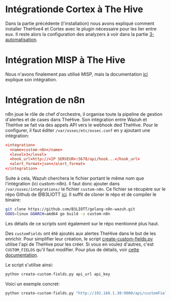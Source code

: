 
# Intégrationde Cortex à The Hive

Dans la partie précédente (l'installation) nous avons expliqué comment installer TheHive4 et Cortex avec le plugin nécessaire pour les lier entre eux. Il reste alors la configuration des analyzers à voir dans la partie [3-automatisation](3-automatisation.md).


# Intégration MISP à The Hive

Nous n'avons finalement pas utilisé MISP, mais la documentation [ici](https://kifarunix.com/how-to-integrate-thehive-with-misp/) explique son intégration.

# Intégration de n8n

n8n joue le rôle de chef d'orchestre, il organise toute la pipeline de gestion d'alertes et de cases dans TheHive. Son intégration entre Wazuh et TheHive se fait via des appels API vers le webhook ded TheHive. Pour le configurer, il faut éditer `/var/ossec/etc/ossec.conf` en y ajoutant une intégration:
```conf
<integration>
  <name>custom-n8n</name>
  <level>3</level>
  <hook_url>http://<IP SERVEUR>:5678/api/hook...</hook_url>
  <alert_format>json</alert_format>
</integration>
```

Suite à cela, Wazuh cherchera le fichier portant le même nom que l'intégration (ici custom-n8n). Il faut donc ajouter dans `/var/ossec/integrations/` le fichier `custom-n8n`. Ce fichier se récupère sur le répo Github de @B3LIOTT [ici](https://github.com/B3LIOTT/golang-n8n-wazuh). Il suffit de cloner le répo et de compiler le binaire:
```bash
git clone https://github.com/B3LIOTT/golang-n8n-wazuh.git
GOOS=linux GOARCH=amd64 go build -o custom-n8n
``` 

Les détails de ce scripts sont également sur le répo mentionné plus haut.

Des `customFields` ont été ajoutés aux alertes TheHive dans le but de les enrichir. Pour simplifier leur création, le script [create-custom-fields.py](create-custom-fields.py) utilise l'api de TheHive pour les créer. Si vous en voulez d'autres, c'est `CUSTOM_FIELDS` qu'il faut modifier. Pour plus de détails, voir [cette documentation](https://github.com/TheHive-Project/docs/tree/main/docs/thehive/api/custom-field).

Le script s'utilise ainsi:
```bash
python create-custom-fields.py api_url api_key
```

Voici un exemple concret:
```bash
python create-custom-fields.py "http://192.168.1.30:9000/api/customField" "abcde12345"
```
